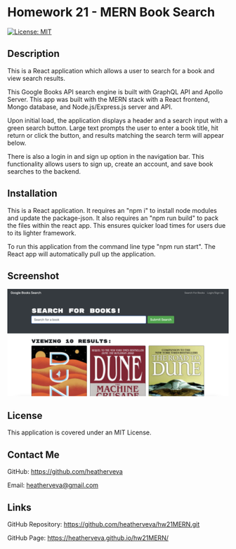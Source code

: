 # Homework 21 - MERN Book Search

[![License: MIT](https://img.shields.io/badge/License-MIT-yellow.svg)](https://opensource.org/licenses/MIT)

## Description

This is a React application which allows a user to search for a book and view search results.

This Google Books API search engine is built with GraphQL API and Apollo Server. This app was built with the MERN stack with a React frontend, Mongo database, and Node.js/Express.js server and API.

Upon initial load, the application displays a header and a search input with a green search button. Large text prompts the user to enter a book title, hit return or click the button, and results matching the search term will appear below.

There is also a login in and sign up option in the navigation bar. This functionality allows users to sign up, create an account, and save book searches to the backend.

## Installation

This is a React application. It requires an "npm i" to install node modules and update the package-json. It also requires an "npm run build" to pack the files within the react app. This ensures quicker load times for users due to its lighter framework.

To run this application from the command line type "npm run start". The React app will automatically pull up the application.

## Screenshot

![This is an image of the application with some example search results. There is a dark grey header with white text and a navigation bar. There is a search input and a green "submit search" button. ](./client/public/booksearch.png)

## License

This application is covered under an MIT License.

## Contact Me

GitHub: https://github.com/heatherveva

Email: heatherveva@gmail.com

## Links

GitHub Repository: https://github.com/heatherveva/hw21MERN.git

GitHub Page: https://heatherveva.github.io/hw21MERN/

